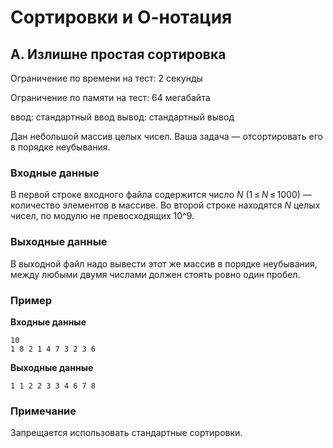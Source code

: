 # Сортировки и О-нотация

## A. Излишне простая сортировка

Ограничение по времени на тест: 2 секунды

Ограничение по памяти на тест: 64 мегабайта

ввод: стандартный ввод
вывод: стандартный вывод

Дан небольшой массив целых чисел. Ваша задача — отсортировать его в порядке неубывания.

### Входные данные

В первой строке входного файла содержится число _N_ (1 ≤ _N_ ≤ 1000) — количество элементов в массиве. Во второй строке находятся _N_ целых чисел, по модулю не превосходящих 10^9.

### Выходные данные

В выходной файл надо вывести этот же массив в порядке неубывания, между любыми двумя числами должен стоять ровно один пробел.

### Пример

**Входные данные**
```
10
1 8 2 1 4 7 3 2 3 6
```

**Выходные данные**
```
1 1 2 2 3 3 4 6 7 8 
```

### Примечание

Запрещается использовать стандартные сортировки.
